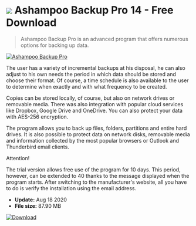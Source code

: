 # ![](https://cdn.softexe.net/static/icon/2/ashampoo-backup-pro-8230.png) Ashampoo Backup Pro 14 - Free Download

> Ashampoo Backup Pro is an advanced program that offers numerous options for backing up data.

[![Ashampoo Backup Pro](https://gallery.dpcdn.pl/imgc/Tools/66571/g_-_420x350_1.5_-_x20170314212000_0.png)](https://softexe.net/win/disks-files/data-recovery/ashampoo-backup-pro:hbcR.html)

The user has a variety of incremental backups at his disposal, he can also adjust to his own needs the period in which data should be stored and choose their format. Of course, a time schedule is also available to the user to determine when exactly and with what frequency to be created.
 
 Copies can be stored locally, of course, but also on network drives or removable media. There was also integration with popular cloud services like Dropbox, Google Drive and OneDrive. You can also protect your data with AES-256 encryption.
 
 The program allows you to back up files, folders, partitions and entire hard drives. It is also possible to protect data on network disks, removable media and information collected by the most popular browsers or Outlook and Thunderbird email clients.
 
 Attention!
 
 The trial version allows free use of the program for 10 days. This period, however, can be extended to 40 thanks to the message displayed when the program starts. After switching to the manufacturer's website, all you have to do is verify the installation using the email address.


- **Update:** Aug 18 2020
- **File size:** 87.90 MB

[![Download](https://cdn.softexe.net/static/img/download.png)](https://softexe.net/win/disks-files/data-recovery/ashampoo-backup-pro:hbcR.html)

